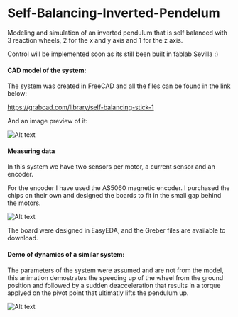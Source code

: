 # Self-Balancing-Inverted-Pendelum
Modeling and simulation of an inverted pendulum that is self balanced with 3 reaction wheels, 2 for the x and y axis and 1 for the z axis.

Control will be implemented soon as its still been built in fablab Sevilla :)

#### CAD model of the system:

The system was created in FreeCAD and all the files can be found in the link below:

https://grabcad.com/library/self-balancing-stick-1

And an image preview of it:

![Alt text](https://github.com/richaeell/Self-Balancing-Inverted-Pendelum/blob/master/docs/Images/CADmodel.gif)

#### Measuring data

In this system we have two sensors per motor, a current sensor and an encoder.

For the encoder I have used the AS5060 magnetic encoder. I purchased the chips on their own and designed the boards to fit in the small gap behind the motors.

![Alt text](https://github.com/richaeell/Self-Balancing-Inverted-Pendelum/blob/master/docs/Images/Image_PCB.png)

The board were designed in EasyEDA, and the Greber files are available to download.

#### Demo of dynamics of a similar system:

The parameters of the system were assumed and are not from the model, this animation demostrates the speeding up of the wheel from the ground position and followed by a sudden deacceleration that results in a torque applyed on the pivot point that ultimatly lifts the pendulum up.

![Alt text](https://github.com/richaeell/Self-Balancing-Inverted-Pendelum/blob/master/docs/Images/Animation.gif)
